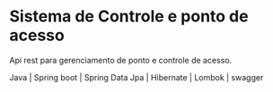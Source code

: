 # Sistema de Controle e ponto de acesso

Api rest para gerenciamento de ponto e controle de acesso.

Java | Spring boot | Spring Data Jpa | Hibernate | Lombok | swagger
